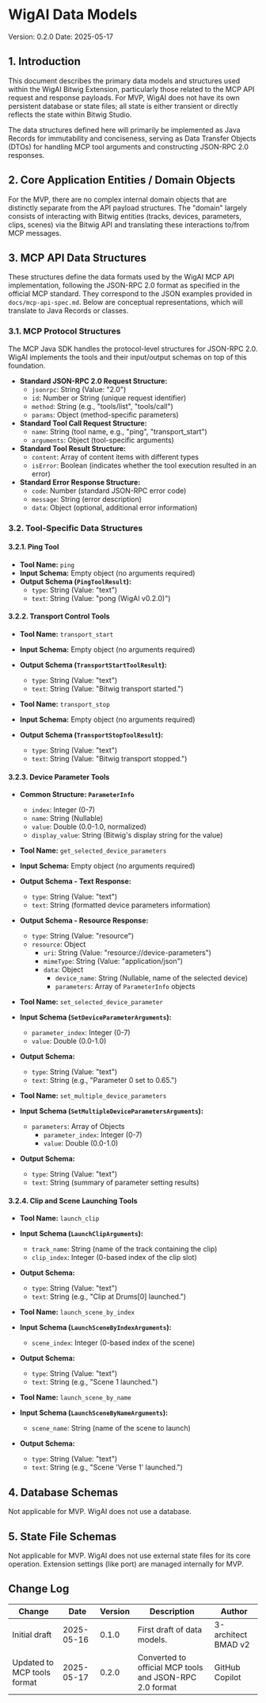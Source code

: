 # WigAI Data Models

Version: 0.2.0
Date: 2025-05-17

## 1. Introduction

This document describes the primary data models and structures used within the WigAI Bitwig Extension, particularly those related to the MCP API request and response payloads. For MVP, WigAI does not have its own persistent database or state files; all state is either transient or directly reflects the state within Bitwig Studio.

The data structures defined here will primarily be implemented as Java Records for immutability and conciseness, serving as Data Transfer Objects (DTOs) for handling MCP tool arguments and constructing JSON-RPC 2.0 responses.

## 2. Core Application Entities / Domain Objects

For the MVP, there are no complex internal domain objects that are distinctly separate from the API payload structures. The "domain" largely consists of interacting with Bitwig entities (tracks, devices, parameters, clips, scenes) via the Bitwig API and translating these interactions to/from MCP messages.

## 3. MCP API Data Structures

These structures define the data formats used by the WigAI MCP API implementation, following the JSON-RPC 2.0 format as specified in the official MCP standard. They correspond to the JSON examples provided in `docs/mcp-api-spec.md`. Below are conceptual representations, which will translate to Java Records or classes.

### 3.1. MCP Protocol Structures

The MCP Java SDK handles the protocol-level structures for JSON-RPC 2.0. WigAI implements the tools and their input/output schemas on top of this foundation.

* **Standard JSON-RPC 2.0 Request Structure:**
    * `jsonrpc`: String (Value: "2.0")
    * `id`: Number or String (unique request identifier)
    * `method`: String (e.g., "tools/list", "tools/call")
    * `params`: Object (method-specific parameters)
* **Standard Tool Call Request Structure:**
    * `name`: String (tool name, e.g., "ping", "transport_start")
    * `arguments`: Object (tool-specific arguments)
* **Standard Tool Result Structure:**
    * `content`: Array of content items with different types
    * `isError`: Boolean (indicates whether the tool execution resulted in an error)
* **Standard Error Response Structure:**
    * `code`: Number (standard JSON-RPC error code)
    * `message`: String (error description)
    * `data`: Object (optional, additional error information)

### 3.2. Tool-Specific Data Structures

#### 3.2.1. Ping Tool
* **Tool Name:** `ping`
* **Input Schema:** Empty object (no arguments required)
* **Output Schema (`PingToolResult`):**
    * `type`: String (Value: "text")
    * `text`: String (Value: "pong (WigAI v0.2.0)")

#### 3.2.2. Transport Control Tools
* **Tool Name:** `transport_start`
* **Input Schema:** Empty object (no arguments required)
* **Output Schema (`TransportStartToolResult`):**
    * `type`: String (Value: "text")
    * `text`: String (Value: "Bitwig transport started.")

* **Tool Name:** `transport_stop`
* **Input Schema:** Empty object (no arguments required)
* **Output Schema (`TransportStopToolResult`):**
    * `type`: String (Value: "text")
    * `text`: String (Value: "Bitwig transport stopped.")

#### 3.2.3. Device Parameter Tools

* **Common Structure: `ParameterInfo`**
    * `index`: Integer (0-7)
    * `name`: String (Nullable)
    * `value`: Double (0.0-1.0, normalized)
    * `display_value`: String (Bitwig's display string for the value)

* **Tool Name:** `get_selected_device_parameters`
* **Input Schema:** Empty object (no arguments required)
* **Output Schema - Text Response:**
    * `type`: String (Value: "text")
    * `text`: String (formatted device parameters information)
* **Output Schema - Resource Response:**
    * `type`: String (Value: "resource")
    * `resource`: Object
        * `uri`: String (Value: "resource://device-parameters")
        * `mimeType`: String (Value: "application/json")
        * `data`: Object
            * `device_name`: String (Nullable, name of the selected device)
            * `parameters`: Array of `ParameterInfo` objects

* **Tool Name:** `set_selected_device_parameter`
* **Input Schema (`SetDeviceParameterArguments`):**
    * `parameter_index`: Integer (0-7)
    * `value`: Double (0.0-1.0)
* **Output Schema:**
    * `type`: String (Value: "text")
    * `text`: String (e.g., "Parameter 0 set to 0.65.")

* **Tool Name:** `set_multiple_device_parameters`
* **Input Schema (`SetMultipleDeviceParametersArguments`):**
    * `parameters`: Array of Objects
        * `parameter_index`: Integer (0-7)
        * `value`: Double (0.0-1.0)
* **Output Schema:**
    * `type`: String (Value: "text")
    * `text`: String (summary of parameter setting results)

#### 3.2.4. Clip and Scene Launching Tools

* **Tool Name:** `launch_clip`
* **Input Schema (`LaunchClipArguments`):**
    * `track_name`: String (name of the track containing the clip)
    * `clip_index`: Integer (0-based index of the clip slot)
* **Output Schema:**
    * `type`: String (Value: "text")
    * `text`: String (e.g., "Clip at Drums[0] launched.")

* **Tool Name:** `launch_scene_by_index`
* **Input Schema (`LaunchSceneByIndexArguments`):**
    * `scene_index`: Integer (0-based index of the scene)
* **Output Schema:**
    * `type`: String (Value: "text")
    * `text`: String (e.g., "Scene 1 launched.")

* **Tool Name:** `launch_scene_by_name`
* **Input Schema (`LaunchSceneByNameArguments`):**
    * `scene_name`: String (name of the scene to launch)
* **Output Schema:**
    * `type`: String (Value: "text")
    * `text`: String (e.g., "Scene 'Verse 1' launched.")

## 4. Database Schemas

Not applicable for MVP. WigAI does not use a database.

## 5. State File Schemas

Not applicable for MVP. WigAI does not use external state files for its core operation. Extension settings (like port) are managed internally for MVP.

## Change Log

| Change                      | Date       | Version | Description                                             | Author              |
| --------------------------- | ---------- | ------- | ------------------------------------------------------- | ------------------- |
| Initial draft               | 2025-05-16 | 0.1.0   | First draft of data models.                            | 3-architect BMAD v2 |
| Updated to MCP tools format | 2025-05-17 | 0.2.0   | Converted to official MCP tools and JSON-RPC 2.0 format | GitHub Copilot      |